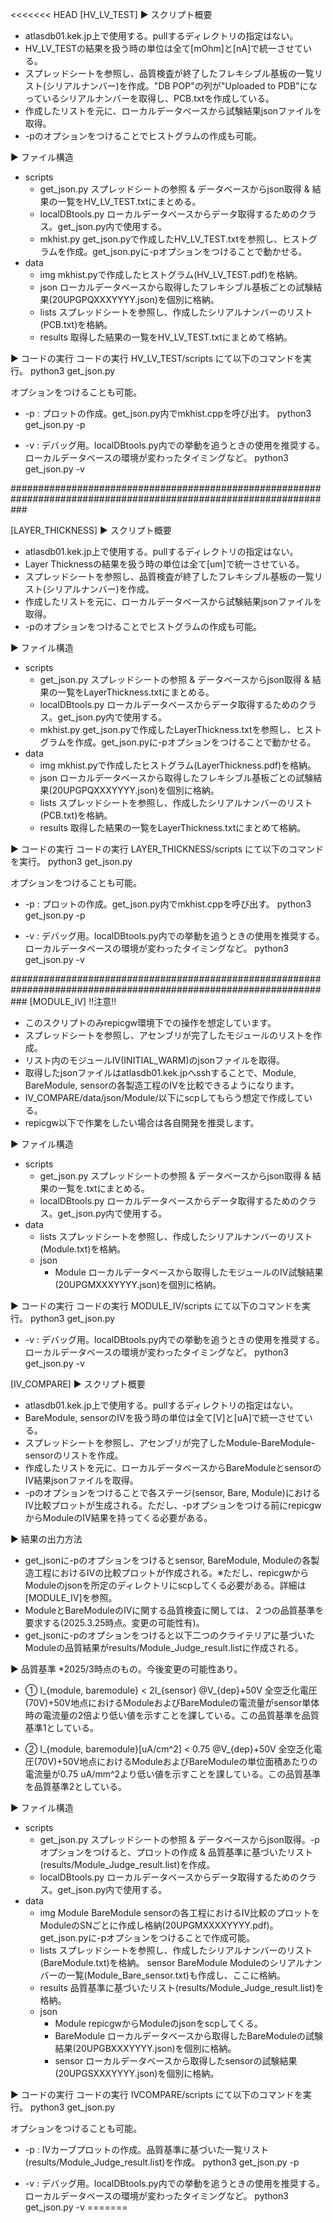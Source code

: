 <<<<<<< HEAD
[HV_LV_TEST]
▶︎ スクリプト概要
- atlasdb01.kek.jp上で使用する。pullするディレクトリの指定はない。
- HV_LV_TESTの結果を扱う時の単位は全て[mOhm]と[nA]で統一させている。
- スプレッドシートを参照し、品質検査が終了したフレキシブル基板の一覧リスト(シリアルナンバー)を作成。"DB POP"の列が"Uploaded to PDB"になっているシリアルナンバーを取得し、PCB.txtを作成している。
- 作成したリストを元に、ローカルデータベースから試験結果jsonファイルを取得。
- -pのオプションをつけることでヒストグラムの作成も可能。

▶︎ ファイル構造
- scripts
    - get_json.py       スプレッドシートの参照 & データベースからjson取得 & 結果の一覧をHV_LV_TEST.txtにまとめる。
    - localDBtools.py   ローカルデータベースからデータ取得するためのクラス。get_json.py内で使用する。
    - mkhist.py         get_json.pyで作成したHV_LV_TEST.txtを参照し、ヒストグラムを作成。get_json.pyに-pオプションをつけることで動かせる。
- data
    - img               mkhist.pyで作成したヒストグラム(HV_LV_TEST.pdf)を格納。
    - json              ローカルデータベースから取得したフレキシブル基板ごとの試験結果(20UPGPQXXXYYYY.json)を個別に格納。
    - lists             スプレッドシートを参照し、作成したシリアルナンバーのリスト(PCB.txt)を格納。
    - results           取得した結果の一覧をHV_LV_TEST.txtにまとめて格納。

▶︎ コードの実行
コードの実行 HV_LV_TEST/scripts にて以下のコマンドを実行。
python3  get_json.py

オプションをつけることも可能。
- -p : プロットの作成。get_json.py内でmkhist.cppを呼び出す。
    python3 get_json.py -p

- -v : デバッグ用。localDBtools.py内での挙動を追うときの使用を推奨する。ローカルデータベースの環境が変わったタイミングなど。
    python3 get_json.py -v


###################################################################################################################

[LAYER_THICKNESS]
▶︎ スクリプト概要
- atlasdb01.kek.jp上で使用する。pullするディレクトリの指定はない。
- Layer Thicknessの結果を扱う時の単位は全て[um]で統一させている。
- スプレッドシートを参照し、品質検査が終了したフレキシブル基板の一覧リスト(シリアルナンバー)を作成。
- 作成したリストを元に、ローカルデータベースから試験結果jsonファイルを取得。
- -pのオプションをつけることでヒストグラムの作成も可能。

▶︎ ファイル構造
- scripts
    - get_json.py       スプレッドシートの参照 & データベースからjson取得 & 結果の一覧をLayerThickness.txtにまとめる。
    - localDBtools.py   ローカルデータベースからデータ取得するためのクラス。get_json.py内で使用する。
    - mkhist.py         get_json.pyで作成したLayerThickness.txtを参照し、ヒストグラムを作成。get_json.pyに-pオプションをつけることで動かせる。
- data
    - img               mkhist.pyで作成したヒストグラム(LayerThickness.pdf)を格納。
    - json              ローカルデータベースから取得したフレキシブル基板ごとの試験結果(20UPGPQXXXYYYY.json)を個別に格納。
    - lists             スプレッドシートを参照し、作成したシリアルナンバーのリスト(PCB.txt)を格納。
    - results           取得した結果の一覧をLayerThickness.txtにまとめて格納。

▶︎ コードの実行
コードの実行 LAYER_THICKNESS/scripts にて以下のコマンドを実行。
python3  get_json.py

オプションをつけることも可能。
- -p : プロットの作成。get_json.py内でmkhist.cppを呼び出す。
    python3 get_json.py -p

- -v : デバッグ用。localDBtools.py内での挙動を追うときの使用を推奨する。ローカルデータベースの環境が変わったタイミングなど。
    python3 get_json.py -v


###################################################################################################################
[MODULE_IV]
!!注意!!
- このスクリプトのみrepicgw環境下での操作を想定しています。
- スプレッドシートを参照し、アセンブリが完了したモジュールのリストを作成。
- リスト内のモジュールIV(INITIAL_WARM)のjsonファイルを取得。
- 取得したjsonファイルはatlasdb01.kek.jpへsshすることで、Module, BareModule, sensorの各製造工程のIVを比較できるようになります。
- IV_COMPARE/data/json/Module/以下にscpしてもらう想定で作成している。
- repicgw以下で作業をしたい場合は各自開発を推奨します。

▶︎ ファイル構造
- scripts
    - get_json.py       スプレッドシートの参照 & データベースからjson取得 & 結果の一覧を.txtにまとめる。
    - localDBtools.py   ローカルデータベースからデータ取得するためのクラス。get_json.py内で使用する。
- data
    - lists             スプレッドシートを参照し、作成したシリアルナンバーのリスト(Module.txt)を格納。
    - json              
       - Module         ローカルデータベースから取得したモジュールのIV試験結果(20UPGMXXXYYYY.json)を個別に格納。
       
       
▶︎ コードの実行
コードの実行 MODULE_IV/scripts にて以下のコマンドを実行。
python3  get_json.py

- -v : デバッグ用。localDBtools.py内での挙動を追うときの使用を推奨する。ローカルデータベースの環境が変わったタイミングなど。
    python3 get_json.py -v



[IV_COMPARE]
▶︎ スクリプト概要
- atlasdb01.kek.jp上で使用する。pullするディレクトリの指定はない。
- BareModule, sensorのIVを扱う時の単位は全て[V]と[uA]で統一させている。
- スプレッドシートを参照し、アセンブリが完了したModule-BareModule-sensorのリストを作成。
- 作成したリストを元に、ローカルデータベースからBareModuleとsensorのIV結果jsonファイルを取得。
- -pのオプションをつけることで各ステージ(sensor, Bare, Module)におけるIV比較プロットが生成される。ただし、-pオプションをつける前にrepicgwからModuleのIV結果を持ってくる必要がある。

▶︎ 結果の出力方法
- get_jsonに-pのオプションをつけるとsensor, BareModule, Moduleの各製造工程におけるIVの比較プロットが作成される。※ただし、repicgwからModuleのjsonを所定のディレクトリにscpしてくる必要がある。詳細は[MODULE_IV]を参照。
- ModuleとBareModuleのIVに関する品質検査に関しては、２つの品質基準を要求する(2025.3.25時点。変更の可能性有)。
- get_jsonに-pのオプションをつけると以下二つのクライテリアに基づいたModuleの品質結果がresults/Module_Judge_result.listに作成される。

▶︎ 品質基準 *2025/3時点のもの。今後変更の可能性あり。
- ① I_{module, baremodule} < 2I_{sensor} @V_{dep}+50V
    全空乏化電圧(70V)+50V地点におけるModuleおよびBareModuleの電流量がsensor単体時の電流量の2倍より低い値を示すことを課している。この品質基準を品質基準1としている。

- ② I_{module, baremodule}[uA/cm^2] <  0.75 @V_{dep}+50V
    全空乏化電圧(70V)+50V地点におけるModuleおよびBareModuleの単位面積あたりの電流量が0.75 uA/mm^2より低い値を示すことを課している。この品質基準を品質基準2としている。

▶︎ ファイル構造
- scripts
    - get_json.py       スプレッドシートの参照 & データベースからjson取得。-pオプションをつけると、プロットの作成 & 品質基準に基づいたリスト(results/Module_Judge_result.list)を作成。
    - localDBtools.py   ローカルデータベースからデータ取得するためのクラス。get_json.py内で使用する。
- data
    - img               Module BareModule sensorの各工程におけるIV比較のプロットをModuleのSNごとに作成し格納(20UPGMXXXXYYYY.pdf)。get_json.pyに-pオプションをつけることで作成可能。
    - lists             スプレッドシートを参照し、作成したシリアルナンバーのリスト(BareModule.txt)を格納。
                        sensor BareModule Moduleのシリアルナンバーの一覧(Module_Bare_sensor.txt)も作成し、ここに格納。
    - results           品質基準に基づいたリスト(results/Module_Judge_result.list)を格納。
    - json              
       - Module         repicgwからModuleのjsonをscpしてくる。
       - BareModule     ローカルデータベースから取得したBareModuleの試験結果(20UPGBXXXYYYY.json)を個別に格納。
       - sensor         ローカルデータベースから取得したsensorの試験結果(20UPGSXXXYYYY.json)を個別に格納。
       
▶︎ コードの実行
コードの実行 IVCOMPARE/scripts にて以下のコマンドを実行。
python3  get_json.py

オプションをつけることも可能。
- -p : IVカーブプロットの作成。品質基準に基づいた一覧リスト(results/Module_Judge_result.list)を作成。
    python3 get_json.py -p

- -v : デバッグ用。localDBtools.py内での挙動を追うときの使用を推奨する。ローカルデータベースの環境が変わったタイミングなど。
    python3 get_json.py -v
=======